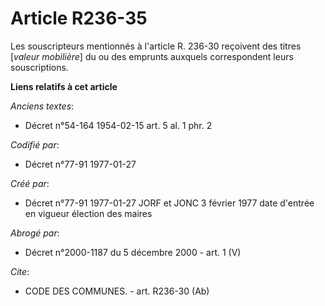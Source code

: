 # Article R236-35

Les souscripteurs mentionnés à l'article R. 236-30 reçoivent des titres [*valeur mobilière*] du ou des emprunts auxquels
correspondent leurs souscriptions.

**Liens relatifs à cet article**

_Anciens textes_:

  - Décret n°54-164 1954-02-15 art. 5 al. 1 phr. 2

_Codifié par_:

  - Décret n°77-91 1977-01-27

_Créé par_:

  - Décret n°77-91 1977-01-27 JORF et JONC 3 février 1977 date d'entrée en vigueur élection des maires

_Abrogé par_:

  - Décret n°2000-1187 du 5 décembre 2000 - art. 1 (V)

_Cite_:

  - CODE DES COMMUNES. - art. R236-30 (Ab)
